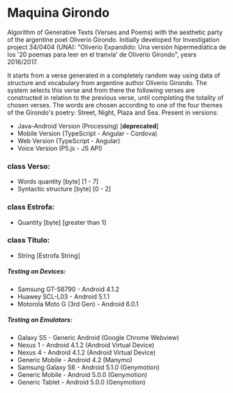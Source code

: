 # Maquina Girondo

Algorithm of Generative Texts (Verses and Poems) with the aesthetic party of the argentine poet Oliverio Girondo. Initially developed for Investigation project 34/0404 (UNA): "Oliverio Expandido: Una versión hipermediática de los '20 poemas para leer en el tranvía' de Oliverio Girondo", years 2016/2017.

It starts from a verse generated in a completely random way using data of structure and vocabulary from argentine author Oliverio Girondo. The system selects this verse and from there the following verses are constructed in relation to the previous verse, until completing the totality of chosen verses. The words are chosen according to one of the four themes of the Girondo's poetry: Street, Night, Plaza and Sea.
Present in versions:

* Java-Android Version (Processing) [**deprecated**]
* Mobile Version (TypeScript - Angular - Cordova)
* Web Version (TypeScript - Angular)
* Voice Version (P5.js - JS API)

### class Verso:

* Words quantity [byte] [1 - 7]
* Syntactic structure [byte] [0 - 2]

### class Estrofa:

* Quantity [byte] [greater than 1]

### class Titulo:

* String [Estrofa String]

##### Testing on Devices:

* Samsung GT-S6790 - Android 4.1.2
* Huawey SCL-L03 - Android 5.1.1
* Motorola Moto G (3rd Gen) - Android 6.0.1

##### Testing on Emulators:

* Galaxy S5 - Generic Android (Google Chrome Webview)
* Nexus 1 - Android 4.1.2 (Android Virtual Device)
* Nexus 4 - Android 4.1.2 (Android Virtual Device)
* Generic Mobile - Android 4.2 (Manymo)
* Samsung Galaxy S6 - Android 5.1.0 (Genymotion)
* Generic Mobile - Android 5.0.0 (Genymotion)
* Generic Tablet - Android 5.0.0 (Genymotion)
